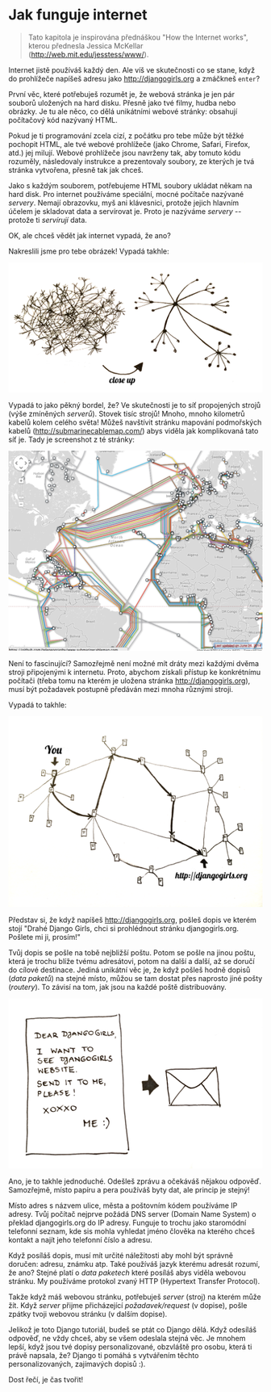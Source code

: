 # Jak funguje internet

> Tato kapitola je inspirována přednáškou "How the Internet works", kterou přednesla Jessica McKellar (http://web.mit.edu/jesstess/www/).

Internet jistě používáš každý den. Ale víš ve skutečnosti co se stane, když do prohlížeče napíšeš adresu jako http://djangogirls.org a zmáčkneš `enter`?

První věc, které potřebuješ rozumět je, že webová stránka je jen pár souborů uložených na hard disku. Přesně jako tvé filmy, hudba nebo obrázky. Je tu ale něco, co dělá unikátními webové stránky: obsahují počítačový kód nazývaný HTML.

Pokud je ti programování zcela cizí, z počátku pro tebe může být těžké pochopit HTML, ale tvé webové prohlížeče (jako Chrome, Safari, Firefox, atd.) jej milují. Webové prohlížeče jsou navrženy tak, aby tomuto kódu rozuměly, následovaly instrukce a prezentovaly soubory, ze kterých je tvá stránka vytvořena, přesně tak jak chceš.

Jako s každým souborem, potřebujeme HTML soubory ukládat někam na hard disk. Pro internet používáme speciální, mocné počítače nazývané *servery*. Nemají obrazovku, myš ani klávesnici, protože jejich hlavním účelem je skladovat data a servírovat je. Proto je nazýváme *servery* -- protože ti *servírují* data.

OK, ale chceš vědět jak internet vypadá, že ano?

Nakreslili jsme pro tebe obrázek! Vypadá takhle:

![Figure 1.1][1]

 [1]: images/internet_1.png

Vypadá to jako pěkný bordel, že? Ve skutečnosti je to síť propojených strojů (výše zmíněných *serverů*). Stovek tisíc strojů! Mnoho, mnoho kilometrů kabelů kolem celého světa! Můžeš navštívit stránku mapování podmořských kabelů (http://submarinecablemap.com/) abys viděla jak komplikovaná tato síť je. Tady je screenshot z té stránky:

![Figure 1.2][2]

 [2]: images/internet_3.png

Není to fascinující? Samozřejmě není možné mít dráty mezi každými dvěma stroji připojenými k internetu. Proto, abychom získali přístup ke konkrétnímu počítači (třeba tomu na kterém je uložena stránka http://djangogirls.org), musí být požadavek postupně předáván mezi mnoha různými stroji.

Vypadá to takhle:

![Figure 1.3][3]

 [3]: images/internet_2.png

Představ si, že když napíšeš http://djangogirls.org, pošleš dopis ve kterém stojí "Drahé Django Girls, chci si prohlédnout stránku djangogirls.org. Pošlete mi ji, prosím!"

Tvůj dopis se pošle na tobě nejbližší poštu. Potom se pošle na jinou poštu, která je trochu blíže tvému adresátovi, potom na další a další, až se doručí do cílové destinace. Jediná unikátní věc je, že když pošleš hodně dopisů (*data paketů*) na stejné místo, můžou se tam dostat přes naprosto jiné pošty (*routery*). To závisí na tom, jak jsou na každé poště distribuovány.

![Figure 1.4][4]

 [4]: images/internet_4.png

Ano, je to takhle jednoduché. Odešleš zprávu a očekáváš nějakou odpověď. Samozřejmě, místo papíru a pera používáš byty dat, ale princip je stejný!

Místo adres s názvem ulice, města a poštovním kódem používáme IP adresy. Tvůj počítač nejprve požádá DNS server (Domain Name System) o překlad djangogirls.org do IP adresy. Funguje to trochu jako staromódní telefonní seznam, kde sis mohla vyhledat jméno člověka na kterého chceš kontakt a najít jeho telefonní číslo a adresu.

Když posíláš dopis, musí mít určité náležitosti aby mohl být správně doručen: adresu, známku atp. Také používáš jazyk kterému adresát rozumí, že ano? Stejné platí o *data paketech* které posíláš abys viděla webovou stránku. My používáme protokol zvaný HTTP (Hypertext Transfer Protocol).

Takže když máš webovou stránku, potřebuješ *server* (stroj) na kterém může žít. Když *server* přijme přicházející *požadavek/request* (v dopise), pošle zpátky tvoji webovou stránku (v dalším dopise).

Jelikož je toto Django tutoriál, budeš se ptát co Django dělá. Když odesíláš odpověď, ne vždy chceš, aby se všem odeslala stejná věc. Je mnohem lepší, když jsou tvé dopisy personalizované, obzvláště pro osobu, která ti právě napsala, že? Django ti pomáhá s vytvářením těchto personalizovaných, zajímavých dopisů :).

Dost řečí, je čas tvořit!
